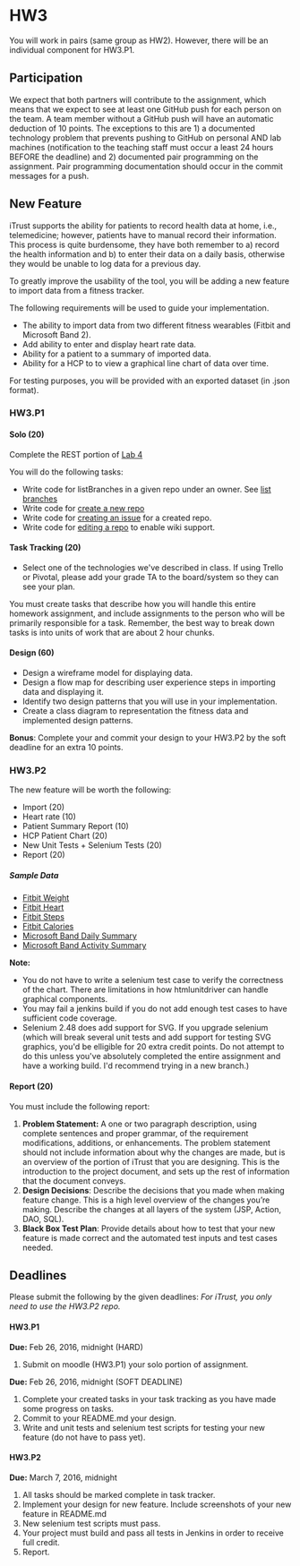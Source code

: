 # HW3

You will work in pairs (same group as HW2). 
However, there will be an individual component for HW3.P1.

## Participation

We expect that both partners will contribute to the assignment, which means that we expect to see at least one GitHub push for each person on the team. A team member without a GitHub push will have an automatic deduction of 10 points. The exceptions to this are 1) a documented technology problem that prevents pushing to GitHub on personal AND lab machines (notification to the teaching staff must occur a least 24 hours BEFORE the deadline) and 2) documented pair programming on the assignment. Pair programming documentation should occur in the commit messages for a push.

## New Feature

iTrust supports the ability for patients to record health data at home, i.e., telemedicine; however, patients have to manual record their information. This process is quite burdensome, they have both remember to a) record the health information and b) to enter their data on a daily basis, otherwise they would be unable to log data for a previous day.

To greatly improve the usability of the tool, you will be adding a new feature to import data from a fitness tracker.

The following requirements will be used to guide your implementation.

* The ability to import data from two different fitness wearables (Fitbit and Microsoft Band 2).
* Add ability to enter and display heart rate data.
* Ability for a patient to a summary of imported data. 
* Ability for a HCP to to view a graphical line chart of data over time.

For testing purposes, you will be provided with an exported dataset (in .json format).

### HW3.P1

#### Solo (20)

Complete the REST portion of [Lab 4](https://github.com/CSC-326/Course/blob/master/Labs/Lab4.md)

You will do the following tasks:

* Write code for listBranches in a given repo under an owner. See [list branches](https://developer.github.com/v3/repos/#list-branches)
* Write code for [create a new repo](https://developer.github.com/v3/repos/#create)
* Write code for [creating an issue](https://developer.github.com/v3/issues/#create-an-issue) for a created repo.
* Write code for [editing a repo](https://developer.github.com/v3/repos/#edit) to enable wiki support.

#### Task Tracking (20)

* Select one of the technologies we've described in class. If using Trello or Pivotal, please add your grade TA to the board/system so they can see your plan.

You must create tasks that describe how you will handle this entire homework assignment, and include assignments to the person who will be primarily responsible for a task. Remember, the best way to break down tasks is into units of work that are about 2 hour chunks.

#### Design (60)

* Design a wireframe model for displaying data.
* Design a flow map for describing user experience steps in importing data and displaying it.
* Identify two design patterns that you will use in your implementation.
* Create a class diagram to representation the fitness data and implemented design patterns.

**Bonus**: Complete your and commit your design to your HW3.P2 by the soft deadline for an extra 10 points.

### HW3.P2

The new feature will be worth the following:

* Import (20)
* Heart rate (10)
* Patient Summary Report (10)
* HCP Patient Chart (20)
* New Unit Tests + Selenium Tests (20)
* Report (20)

##### Sample Data

* [Fitbit Weight](https://github.com/BioStack/FitLink/blob/master/samples/weight.json)
* [Fitbit Heart](https://github.com/BioStack/FitLink/blob/master/samples/heartrate.json)
* [Fitbit Steps](https://github.com/BioStack/FitLink/blob/master/samples/steps.json)
* [Fitbit Calories](https://github.com/BioStack/FitLink/blob/master/samples/calories.json)
* [Microsoft Band Daily Summary](https://github.com/CSC-326/Course/blob/master/HW/Daily_Summary_20160216_20160222.csv)
* [Microsoft Band Activity Summary](https://github.com/CSC-326/Course/blob/master/HW/Activity_Summary_20160216_20160222.csv)

**Note:**

* You do not have to write a selenium test case to verify the correctness of the chart. There are limitations in how htmlunitdriver can handle graphical components.
* You may fail a jenkins build if you do not add enough test cases to have sufficient code coverage.
* Selenium 2.48 does add support for SVG. If you upgrade selenium (which will break several unit tests and add support for testing SVG graphics, you'd be elligible for 20 extra credit points. Do not attempt to do this unless you've absolutely completed the entire assignment and have a working build. I'd recommend trying in a new branch.)

#### Report (20)

You must include the following report:

1. **Problem Statement:** A one or two paragraph description, using complete sentences and proper grammar, of the requirement modifications, additions, or enhancements. The problem statement should not include information about why the changes are made, but is an overview of the portion of iTrust that you are designing.  This is the introduction to the project document, and sets up the rest of information that the document conveys. 
2. **Design Decisions**: Describe the decisions that you made when making feature change.  This is a high level overview of the changes you’re making. Describe the changes at all layers of the system (JSP, Action, DAO, SQL).
3. **Black Box Test Plan**: Provide details about how to test that your new feature is made correct and the automated test inputs and test cases needed.

## Deadlines

Please submit the following by the given deadlines:
*For iTrust, you only need to use the HW3.P2 repo.*

#### HW3.P1

**Due:** Feb 26, 2016, midnight (HARD)

1. Submit on moodle (HW3.P1) your solo portion of assignment.

**Due:** Feb 26, 2016, midnight (SOFT DEADLINE)

1. Complete your created tasks in your task tracking as you have made some progress on tasks.
2. Commit to your README.md your design.
3. Write and unit tests and selenium test scripts for testing your new feature (do not have to pass yet).

#### HW3.P2

**Due:** March 7, 2016, midnight

1. All tasks should be marked complete in task tracker.
2. Implement your design for new feature. Include screenshots of your new feature in README.md
3. New selenium test scripts must pass.
4. Your project must build and pass all tests in Jenkins in order to receive full credit.
5. Report.
